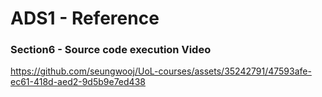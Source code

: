 # ADS1 - Reference

### Section6 - Source code execution Video
https://github.com/seungwooj/UoL-courses/assets/35242791/47593afe-ec61-418d-aed2-9d5b9e7ed438

